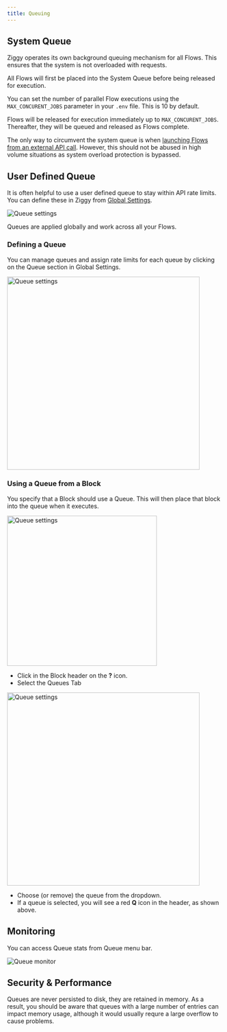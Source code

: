```yaml
---
title: Queuing
---
```


## System Queue

Ziggy operates its own background queuing mechanism for all Flows. This ensures that the system is
not overloaded with requests.

All Flows will first be placed into the System Queue before being released for execution.

You can set the number of parallel Flow executions using the `MAX_CONCURENT_JOBS` parameter in your
`.env` file. This is 10 by default.

Flows will be released for execution immediately up to `MAX_CONCURENT_JOBS`. Thereafter, they will
be queued and released as Flows complete.

The only way to circumvent the system queue is when [launching Flows from an external API call](user-guide/Launching-flows.md). However, this should not be abused in high volume situations as system overload protection is bypassed.

## User Defined Queue

It is often helpful to use a user defined queue to stay within API rate limits. You can define these
in Ziggy from [Global Settings](Global-Settings).

![Queue settings](/img/flows/queueing/queue-settings.png)

Queues are applied globally and work across all your Flows.

### Defining a Queue

You can manage queues and assign rate limits for each queue by clicking on the Queue section in Global Settings.

<img src="/img/flows/queueing/queue-settings-edit.png" alt="Queue settings" width="450" />


### Using a Queue from a Block

You specify that a Block should use a Queue. This will then place that block into the queue when it executes.

<img src="/img/flows/queueing/queue-block-set.png" alt="Queue settings" width="350" />

- Click in the Block header on the **?** icon.
- Select the Queues Tab

<img src="/img/flows/queueing/queue-define.png" alt="Queue settings" width="450" />

- Choose (or remove) the queue from the dropdown. 
- If a queue is selected, you will see a red **Q** icon in the header, as shown above.

## Monitoring

You can access Queue stats from Queue menu bar.

![Queue monitor](/img/flows/queueing/queues-menu.png)

## Security & Performance

Queues are never persisted to disk, they are retained in memory. As a result, you should be aware that queues with a large number of entries can impact memory usage, although it would usually requre a large overflow to cause problems.


